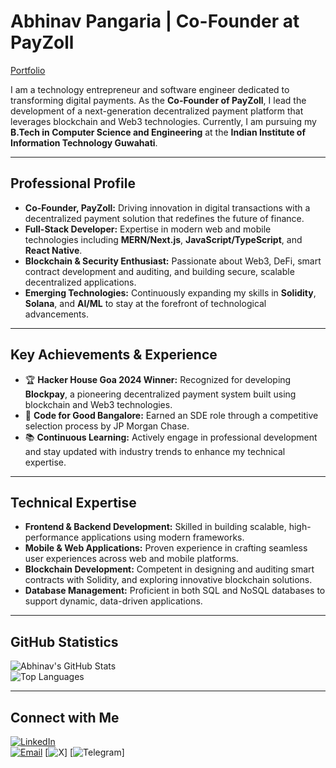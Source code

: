 # Abhinav Pangaria | Co-Founder at PayZoll

[Portfolio](https://abhinav-pangaria.vercel.app/)

I am a technology entrepreneur and software engineer dedicated to transforming digital payments. As the **Co-Founder of PayZoll**, I lead the development of a next-generation decentralized payment platform that leverages blockchain and Web3 technologies. Currently, I am pursuing my **B.Tech in Computer Science and Engineering** at the **Indian Institute of Information Technology Guwahati**.

---

## Professional Profile

- **Co-Founder, PayZoll:** Driving innovation in digital transactions with a decentralized payment solution that redefines the future of finance.
- **Full-Stack Developer:** Expertise in modern web and mobile technologies including **MERN/Next.js**, **JavaScript/TypeScript**, and **React Native**.
- **Blockchain & Security Enthusiast:** Passionate about Web3, DeFi, smart contract development and auditing, and building secure, scalable decentralized applications.
- **Emerging Technologies:** Continuously expanding my skills in **Solidity**, **Solana**, and **AI/ML** to stay at the forefront of technological advancements.

---

## Key Achievements & Experience

- 🏆 **Hacker House Goa 2024 Winner:** Recognized for developing **Blockpay**, a pioneering decentralized payment system built using blockchain and Web3 technologies.
- 💼 **Code for Good Bangalore:** Earned an SDE role through a competitive selection process by JP Morgan Chase.
- 📚 **Continuous Learning:** Actively engage in professional development and stay updated with industry trends to enhance my technical expertise.

---

## Technical Expertise

- **Frontend & Backend Development:** Skilled in building scalable, high-performance applications using modern frameworks.
- **Mobile & Web Applications:** Proven experience in crafting seamless user experiences across web and mobile platforms.
- **Blockchain Development:** Competent in designing and auditing smart contracts with Solidity, and exploring innovative blockchain solutions.
- **Database Management:** Proficient in both SQL and NoSQL databases to support dynamic, data-driven applications.

---

## GitHub Statistics

![Abhinav's GitHub Stats](https://github-readme-stats.vercel.app/api?username=18Abhinav07&show_icons=true&theme=radical)  
![Top Languages](https://github-readme-stats.vercel.app/api/top-langs/?username=18Abhinav07&layout=compact&theme=radical)

---

## Connect with Me

[![LinkedIn](https://img.shields.io/badge/LinkedIn-0077B5?style=for-the-badge&logo=linkedin&logoColor=white)](https://www.linkedin.com/in/abhinavpangaria)  
[![Email](https://img.shields.io/badge/Email-D14836?style=for-the-badge&logo=gmail&logoColor=white)](mailto:abhinavpangaria2003@gmail.com)
[![X](https://x.com/18_r_y_u_k_07)]
[![Telegram](https://t.me/Abhinav_1807)]
